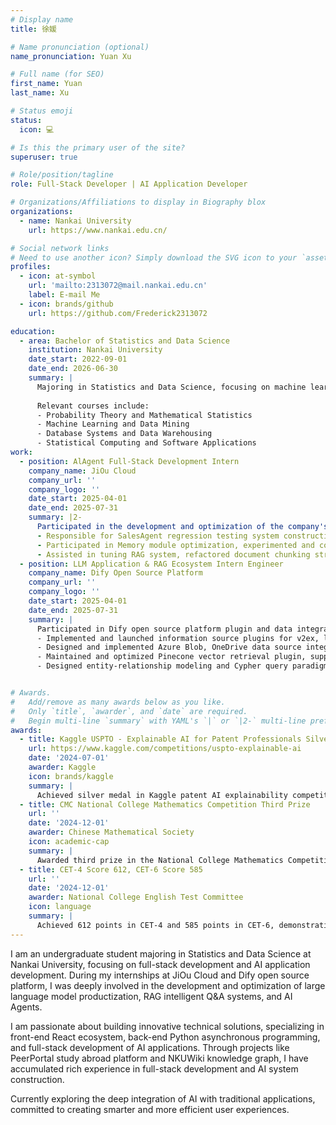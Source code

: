 ```yaml
---
# Display name
title: 徐媛

# Name pronunciation (optional)
name_pronunciation: Yuan Xu

# Full name (for SEO)
first_name: Yuan
last_name: Xu

# Status emoji
status:
  icon: 💻

# Is this the primary user of the site?
superuser: true

# Role/position/tagline
role: Full-Stack Developer | AI Application Developer

# Organizations/Affiliations to display in Biography blox
organizations:
  - name: Nankai University
    url: https://www.nankai.edu.cn/

# Social network links
# Need to use another icon? Simply download the SVG icon to your `assets/media/icons/` folder.
profiles:
  - icon: at-symbol
    url: 'mailto:2313072@mail.nankai.edu.cn'
    label: E-mail Me
  - icon: brands/github
    url: https://github.com/Frederick2313072

education:
  - area: Bachelor of Statistics and Data Science
    institution: Nankai University
    date_start: 2022-09-01
    date_end: 2026-06-30
    summary: |
      Majoring in Statistics and Data Science, focusing on machine learning, data mining, and statistical modeling.
      
      Relevant courses include:
      - Probability Theory and Mathematical Statistics
      - Machine Learning and Data Mining
      - Database Systems and Data Warehousing
      - Statistical Computing and Software Applications
work:
  - position: AlAgent Full-Stack Development Intern
    company_name: JiOu Cloud
    company_url: ''
    company_logo: ''
    date_start: 2025-04-01
    date_end: 2025-07-31
    summary: |2-
      Participated in the development and optimization of the company's core products SalesAgent and RAG intelligent Q&A system:
      - Responsible for SalesAgent regression testing system construction, wrote automated test scripts, successfully discovered and located 8 critical defects
      - Participated in Memory module optimization, experimented and compared various memory retrieval mechanisms, improved long conversation context consistency by 18%
      - Assisted in tuning RAG system, refactored document chunking strategy, improved Q&A accuracy by 15%
  - position: LLM Application & RAG Ecosystem Intern Engineer
    company_name: Dify Open Source Platform
    company_url: ''
    company_logo: ''
    date_start: 2025-04-01
    date_end: 2025-07-31
    summary: |
      Participated in Dify open source platform plugin and data integration ecosystem construction:
      - Implemented and launched information source plugins for v2ex, linuxdo, GitHub, supporting keyword search, topic aggregation and rate control
      - Designed and implemented Azure Blob, OneDrive data source integration and incremental synchronization, completed OAuth/key dual-channel authentication
      - Maintained and optimized Pinecone vector retrieval plugin, supporting batch writing, namespace and metadata filtering
      - Designed entity-relationship modeling and Cypher query paradigm based on Neo4j, explored Graph-RAG solutions


# Awards.
#   Add/remove as many awards below as you like.
#   Only `title`, `awarder`, and `date` are required.
#   Begin multi-line `summary` with YAML's `|` or `|2-` multi-line prefix and indent 2 spaces below.
awards:
  - title: Kaggle USPTO - Explainable AI for Patent Professionals Silver Medal
    url: https://www.kaggle.com/competitions/uspto-explainable-ai
    date: '2024-07-01'
    awarder: Kaggle
    icon: brands/kaggle
    summary: |
      Achieved silver medal in Kaggle patent AI explainability competition, which focused on building explainable AI systems for patent professionals, enhancing transparency and credibility of AI in patent analysis.
  - title: CMC National College Mathematics Competition Third Prize
    url: ''
    date: '2024-12-01'
    awarder: Chinese Mathematical Society
    icon: academic-cap
    summary: |
      Awarded third prize in the National College Mathematics Competition, demonstrating solid mathematical foundation and problem-solving abilities.
  - title: CET-4 Score 612, CET-6 Score 585
    url: ''
    date: '2024-12-01'
    awarder: National College English Test Committee
    icon: language
    summary: |
      Achieved 612 points in CET-4 and 585 points in CET-6, demonstrating strong English listening, speaking, reading and writing abilities.
---
```


I am an undergraduate student majoring in Statistics and Data Science at Nankai University, focusing on full-stack development and AI application development. During my internships at JiOu Cloud and Dify open source platform, I was deeply involved in the development and optimization of large language model productization, RAG intelligent Q&A systems, and AI Agents.

I am passionate about building innovative technical solutions, specializing in front-end React ecosystem, back-end Python asynchronous programming, and full-stack development of AI applications. Through projects like PeerPortal study abroad platform and NKUWiki knowledge graph, I have accumulated rich experience in full-stack development and AI system construction.

Currently exploring the deep integration of AI with traditional applications, committed to creating smarter and more efficient user experiences.
